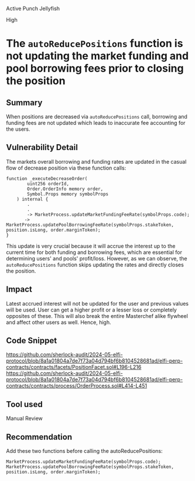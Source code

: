 Active Punch Jellyfish

High

# The `autoReducePositions` function is not updating the market funding and pool borrowing fees prior to closing the position

## Summary
When positions are decreased via `autoReducePositions` call, borrowing and funding fees are not updated which leads to inaccurate fee accounting for the users.
## Vulnerability Detail
The markets overall borrowing and funding rates are updated in the casual flow of decrease position via these function calls:
```solidity
function _executeDecreaseOrder(
        uint256 orderId,
        Order.OrderInfo memory order,
        Symbol.Props memory symbolProps
    ) internal {
        .
        .
        -> MarketProcess.updateMarketFundingFeeRate(symbolProps.code);
       ->  MarketProcess.updatePoolBorrowingFeeRate(symbolProps.stakeToken, position.isLong, order.marginToken);
}
```

This update is very crucial because it will accrue the interest up to the current time for both funding and borrowing fees, which are essential for determining users' and pools' profit/loss. However, as we can observe, the `autoReducePositions` function skips updating the rates and directly closes the position.
## Impact
Latest accrued interest will not be updated for the user and previous values will be used. User can get a higher profit or a lesser loss or completely opposites of these. This will also break the entire Masterchef alike flywheel and affect other users as well. Hence, high.
## Code Snippet
https://github.com/sherlock-audit/2024-05-elfi-protocol/blob/8a1a01804a7de7f73a04d794bf6b8104528681ad/elfi-perp-contracts/contracts/facets/PositionFacet.sol#L196-L216
https://github.com/sherlock-audit/2024-05-elfi-protocol/blob/8a1a01804a7de7f73a04d794bf6b8104528681ad/elfi-perp-contracts/contracts/process/OrderProcess.sol#L414-L451
## Tool used

Manual Review

## Recommendation
Add these two functions before calling the autoReducePositions:
```solidity
MarketProcess.updateMarketFundingFeeRate(symbolProps.code);
MarketProcess.updatePoolBorrowingFeeRate(symbolProps.stakeToken, position.isLong, order.marginToken);
```